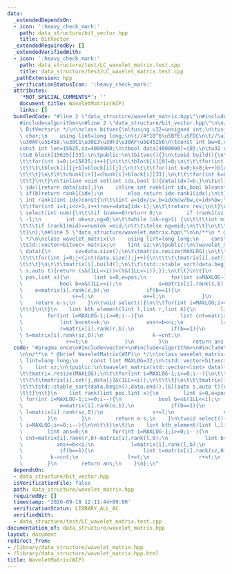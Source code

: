 ```yaml
---
data:
  _extendedDependsOn:
  - icon: ':heavy_check_mark:'
    path: data_structure/bit_vector.hpp
    title: BitVector
  _extendedRequiredBy: []
  _extendedVerifiedWith:
  - icon: ':heavy_check_mark:'
    path: data_structure/test/LC_wavelet_matrix.test.cpp
    title: data_structure/test/LC_wavelet_matrix.test.cpp
  _pathExtension: hpp
  _verificationStatusIcon: ':heavy_check_mark:'
  attributes:
    '*NOT_SPECIAL_COMMENTS*': ''
    document_title: WaveletMatrix(WIP)
    links: []
  bundledCode: "#line 2 \"data_structure/wavelet_matrix.hpp\"\n#include<vector>\n\
    #include<algorithm>\n#line 2 \"data_structure/bit_vector.hpp\"\n\n/**\n * @brief\
    \ BitVector\n */\n\nclass bitvec{\n\tusing u32=unsigned int;\n\tusing u8=unsigned\
    \ char;\n    using lint=long long;\n\t//4*10^6\u5BFE\u5FDC\n\t//\u30D6\u30ED\u30C3\
    \u30AF\u5E458,\u30C1\u30E3\u30F3\u30AF\u5E45256\n\tconst int bw=8,cw=256;\n\t\
    const int len=15625,sz=4000000;\n\tbool data[4000000]={0};\n\tu32 chunk[15626];\n\
    \tu8 block[15625][33];\n\tpublic:\n\tbitvec(){}\n\tvoid build(){\n\t\tchunk[0]=0;\n\
    \t\tfor(int i=0;i<15625;i++){\n\t\t\tblock[i][0]=0;\n\t\t\tfor(int j=0;j<31;j++){\n\
    \t\t\t\tblock[i][j+1]=block[i][j];\n\t\t\t\tfor(int k=0;k<8;k++)block[i][j+1]+=data[i*cw+j*bw+k];\n\
    \t\t\t}\n\t\t\tchunk[i+1]=chunk[i]+block[i][31];\n\t\t\tfor(int k=0;k<8;k++)chunk[i+1]+=data[i*cw+31*bw+k];\n\
    \t\t}\n\t}\n\tinline void set(int idx,bool b){data[idx]=b;}\n\tinline bool get(int\
    \ idx){return data[idx];}\n    inline int rank(int idx,bool b)const{\n       \
    \ if(b)return rank1(idx);\n        else return idx-rank1(idx);\n\t}\n\tinline\
    \ int rank1(int idx)const{\n\t\tint a=idx/cw,b=idx%cw/bw,c=idx%bw;\n\t\tint res=chunk[a]+block[a][b];\n\
    \t\tfor(int i=1;i<c+1;i++)res+=data[idx-i];\n\t\treturn res;\n\t}\n\tinline int\
    \ select(int num){\n\t\tif (num==0)return 0;\n        if (rank1(sz)<num)return\
    \ -1;\n        int ok=sz,ng=0;\n\t\twhile (ok-ng>1) {\n\t\t\tint mid=(ok+ng)/2;\n\
    \t\t\tif (rank1(mid)>=num)ok =mid;\n\t\t\telse ng=mid;\n\t\t}\n\t\treturn ok;\n\
    \t}\n};\n#line 5 \"data_structure/wavelet_matrix.hpp\"\n\n/**\n * @brief WaveletMatrix(WIP)\n\
    \ */\n\nclass wavelet_matrix{\n    using lint=long long;\n    const lint MAXLOG=32;\n\
    \tstd::vector<bitvec> matrix;\n    lint sz;\n\tpublic:\n\twavelet_matrix(std::vector<lint>\
    \ data){\n        sz=data.size();\n\t\tmatrix.resize(MAXLOG);\n\t\tfor(int i=MAXLOG-1;i>=0;i--){\n\
    \t\t\tfor(int j=0;j<(int)data.size();j++){\n\t\t\t\tmatrix[i].set(j,data[j]&(1LL<<i));\n\
    \t\t\t}\n\t\t\tmatrix[i].build();\n\t\t\tstd::stable_sort(data.begin(),data.end(),[&](auto\
    \ s,auto t){return (s&(1LL<<i))<(t&(1LL<<i));});\n\t\t}\n\t}\n    lint rank(lint\
    \ pos,lint x){\n        lint s=0,e=pos;\n        for(int i=MAXLOG-1;i>=0;i--){\n\
    \            bool b=x&(1LL<<i);\n            s=matrix[i].rank(s,b);\n        \
    \    e=matrix[i].rank(e,b);\n            if(b==1){\n                lint l=matrix[i].rank(sz,0);\n\
    \                s+=l;\n                e+=l;\n            }\n        }\n    \
    \    return e-s;\n    }\n\tvoid select(){\n\t\tfor(int i=MAXLOG;i>=0;i--){\n\n\
    \t\t}\n\t}\n    lint kth_element(lint l,lint r,lint k){\n        lint ans=0;\n\
    \        for(int i=MAXLOG-1;i>=0;i--){\n            lint cnt=matrix[i].rank(r,0)-matrix[i].rank(l,0);\n\
    \            lint b=cnt<=k;\n            ans+=b<<i;\n            l=matrix[i].rank(l,b);\n\
    \            r=matrix[i].rank(r,b);\n            if(b==1){\n                lint\
    \ t=matrix[i].rank(sz,0);\n                k-=cnt;\n                l+=t;\n  \
    \              r+=t;\n            }\n        }\n        return ans;\n    }\n};\n"
  code: "#pragma once\n#include<vector>\n#include<algorithm>\n#include\"bit_vector.hpp\"\
    \n\n/**\n * @brief WaveletMatrix(WIP)\n */\n\nclass wavelet_matrix{\n    using\
    \ lint=long long;\n    const lint MAXLOG=32;\n\tstd::vector<bitvec> matrix;\n\
    \    lint sz;\n\tpublic:\n\twavelet_matrix(std::vector<lint> data){\n        sz=data.size();\n\
    \t\tmatrix.resize(MAXLOG);\n\t\tfor(int i=MAXLOG-1;i>=0;i--){\n\t\t\tfor(int j=0;j<(int)data.size();j++){\n\
    \t\t\t\tmatrix[i].set(j,data[j]&(1LL<<i));\n\t\t\t}\n\t\t\tmatrix[i].build();\n\
    \t\t\tstd::stable_sort(data.begin(),data.end(),[&](auto s,auto t){return (s&(1LL<<i))<(t&(1LL<<i));});\n\
    \t\t}\n\t}\n    lint rank(lint pos,lint x){\n        lint s=0,e=pos;\n       \
    \ for(int i=MAXLOG-1;i>=0;i--){\n            bool b=x&(1LL<<i);\n            s=matrix[i].rank(s,b);\n\
    \            e=matrix[i].rank(e,b);\n            if(b==1){\n                lint\
    \ l=matrix[i].rank(sz,0);\n                s+=l;\n                e+=l;\n    \
    \        }\n        }\n        return e-s;\n    }\n\tvoid select(){\n\t\tfor(int\
    \ i=MAXLOG;i>=0;i--){\n\n\t\t}\n\t}\n    lint kth_element(lint l,lint r,lint k){\n\
    \        lint ans=0;\n        for(int i=MAXLOG-1;i>=0;i--){\n            lint\
    \ cnt=matrix[i].rank(r,0)-matrix[i].rank(l,0);\n            lint b=cnt<=k;\n \
    \           ans+=b<<i;\n            l=matrix[i].rank(l,b);\n            r=matrix[i].rank(r,b);\n\
    \            if(b==1){\n                lint t=matrix[i].rank(sz,0);\n       \
    \         k-=cnt;\n                l+=t;\n                r+=t;\n            }\n\
    \        }\n        return ans;\n    }\n};\n"
  dependsOn:
  - data_structure/bit_vector.hpp
  isVerificationFile: false
  path: data_structure/wavelet_matrix.hpp
  requiredBy: []
  timestamp: '2020-09-18 12:11:44+09:00'
  verificationStatus: LIBRARY_ALL_AC
  verifiedWith:
  - data_structure/test/LC_wavelet_matrix.test.cpp
documentation_of: data_structure/wavelet_matrix.hpp
layout: document
redirect_from:
- /library/data_structure/wavelet_matrix.hpp
- /library/data_structure/wavelet_matrix.hpp.html
title: WaveletMatrix(WIP)
---
```

